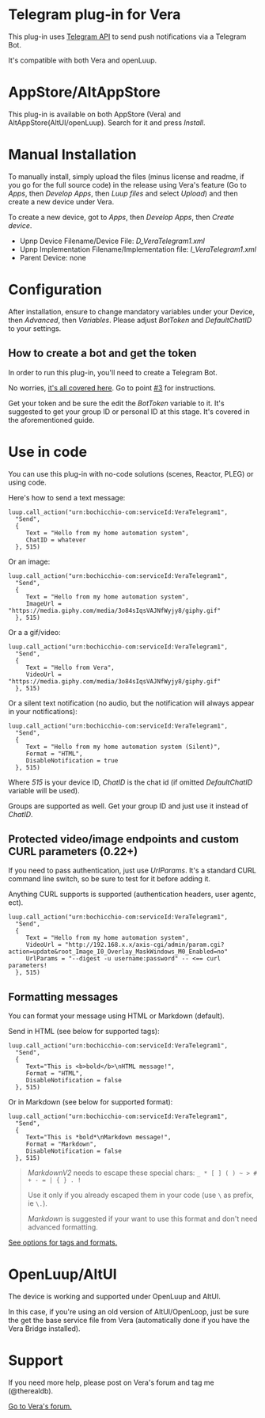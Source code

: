 # Telegram plug-in for Vera
This plug-in uses [Telegram API](https://core.telegram.org/bots/api) to send push notifications via a Telegram Bot.

It's compatible with both Vera and openLuup.

# AppStore/AltAppStore
This plug-in is available on both AppStore (Vera) and AltAppStore(AltUI/openLuup). Search for it and press *Install*.

# Manual Installation
To manually install, simply upload the files (minus license and readme, if you go for the full source code) in the release using Vera's feature (Go to *Apps*, then *Develop Apps*, then *Luup files* and select *Upload*) and then create a new device under Vera.

To create a new device, got to *Apps*, then *Develop Apps*, then *Create device*.

- Upnp Device Filename/Device File: *D_VeraTelegram1.xml*
- Upnp Implementation Filename/Implementation file: *I_VeraTelegram1.xml*
- Parent Device: none

# Configuration
After installation, ensure to change mandatory variables under your Device, then *Advanced*, then *Variables*.
Please adjust *BotToken* and *DefaultChatID* to your settings.

## How to create a bot and get the token
In order to run this plug-in, you'll need to create a Telegram Bot.

No worries, [it's all covered here](https://core.telegram.org/bots). Go to point [#3]([https://core.telegram.org/bots#3-how-do-i-create-a-bot) for instructions.

Get your token and be sure the edit the *BotToken* variable to it.
It's suggested to get your group ID or personal ID at this stage. It's covered in the aforementioned guide.

# Use in code
You can use this plug-in with no-code solutions (scenes, Reactor, PLEG) or using code.

Here's how to send a text message:

```
luup.call_action("urn:bochicchio-com:serviceId:VeraTelegram1", 
  "Send",
  {
     Text = "Hello from my home automation system", 
     ChatID = whatever
  }, 515)
```

Or an image:

```
luup.call_action("urn:bochicchio-com:serviceId:VeraTelegram1", 
  "Send",
  {
     Text = "Hello from my home automation system",
     ImageUrl = "https://media.giphy.com/media/3o84sIqsVAJNfWyjy8/giphy.gif"
  }, 515)
```


Or a a gif/video:

```
luup.call_action("urn:bochicchio-com:serviceId:VeraTelegram1", 
  "Send",
  {
     Text = "Hello from Vera", 
     VideoUrl = "https://media.giphy.com/media/3o84sIqsVAJNfWyjy8/giphy.gif"
  }, 515)
```

Or a silent text notification (no audio, but the notification will always appear in your notifications):

```
luup.call_action("urn:bochicchio-com:serviceId:VeraTelegram1", 
  "Send",
  {
     Text = "Hello from my home automation system (Silent)",
     Format = "HTML",
     DisableNotification = true
  }, 515)
```

Where *515* is your device ID, *ChatID* is the chat id (if omitted *DefaultChatID* variable will be used).

Groups are supported as well. Get your group ID and just use it instead of *ChatID*.

## Protected video/image endpoints and custom CURL parameters (0.22+)

If you need to pass authentication, just use *UrlParams*. It's a standard CURL command line switch, so be sure to test for it before adding it.

Anything CURL supports is supported (authentication headers, user agentc, ect).

```
luup.call_action("urn:bochicchio-com:serviceId:VeraTelegram1", 
  "Send",
  {
     Text = "Hello from my home automation system", 
     VideoUrl = "http://192.168.x.x/axis-cgi/admin/param.cgi?action=update&root_Image_I0_Overlay_MaskWindows_M0_Enabled=no"
     UrlParams = "--digest -u username:password" -- <== curl parameters!
  }, 515)
```


## Formatting messages

You can format your message using HTML or Markdown (default).

Send in HTML (see below for supported tags):

```
luup.call_action("urn:bochicchio-com:serviceId:VeraTelegram1", 
  "Send",
  {
     Text="This is <b>bold</b>\nHTML message!",
     Format = "HTML",
     DisableNotification = false
  }, 515)
```

Or in Markdown (see below for supported format):

```
luup.call_action("urn:bochicchio-com:serviceId:VeraTelegram1", 
  "Send",
  {
     Text="This is *bold*\nMarkdown message!",
     Format = "Markdown",
     DisableNotification = false
  }, 515)
```

> *MarkdownV2* needs to escape these special chars: `_ * [ ] ( ) ~ > # + - = | { } . !	`
>
> Use it only if you already escaped them in your code (use `\` as prefix, ie `\.`).
> 
> *Markdown* is suggested if your want to use this format and don't need advanced formatting.

[See options for tags and formats.](https://core.telegram.org/bots/api#formatting-options)

# OpenLuup/AltUI
The device is working and supported under OpenLuup and AltUI.

In this case, if you're using an old version of AltUI/OpenLoop, just be sure the get the base service file from Vera (automatically done if you have the Vera Bridge installed).

# Support
If you need more help, please post on Vera's forum and tag me (@therealdb).


[Go to Vera's forum.](https://community.getvera.com/t/telegram-plug-in-to-send-text-images-and-video-notifications/215219)